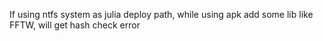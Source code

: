 If using ntfs system as julia deploy path, while using apk add some lib like FFTW,  will get hash check error
